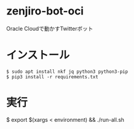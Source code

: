 # zenjiro-bot-oci
Oracle Cloudで動かすTwitterボット
# インストール
```
$ sudo apt install nkf jq python3 python3-pip
$ pip3 install -r requirements.txt
```
# 実行
$ export $(xargs < environment) && ./run-all.sh
